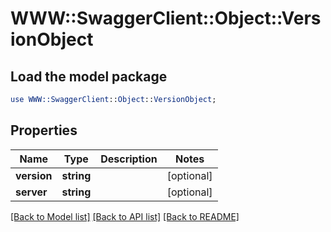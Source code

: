 # WWW::SwaggerClient::Object::VersionObject

## Load the model package
```perl
use WWW::SwaggerClient::Object::VersionObject;
```

## Properties
Name | Type | Description | Notes
------------ | ------------- | ------------- | -------------
**version** | **string** |  | [optional] 
**server** | **string** |  | [optional] 

[[Back to Model list]](../README.md#documentation-for-models) [[Back to API list]](../README.md#documentation-for-api-endpoints) [[Back to README]](../README.md)


